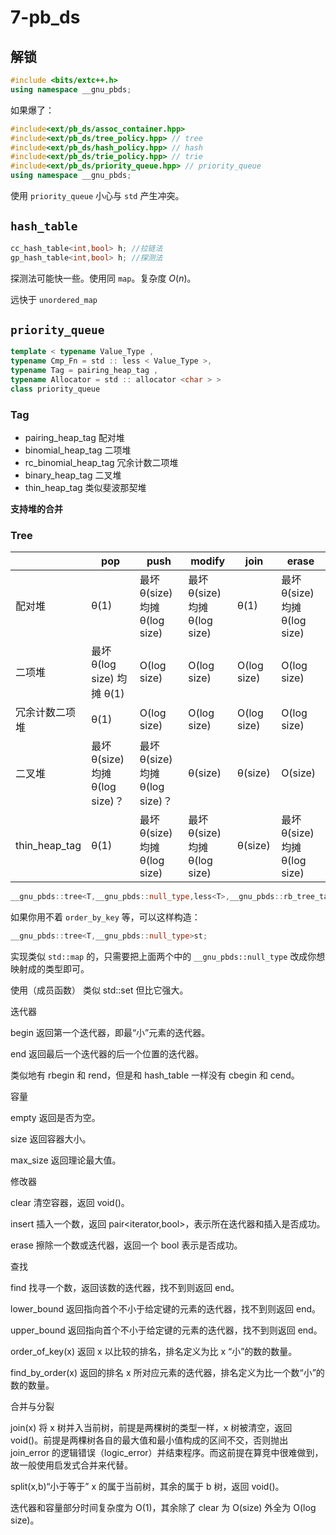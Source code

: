 # 7-pb_ds

## 解锁

```cpp
#include <bits/extc++.h>
using namespace __gnu_pbds;
```

如果爆了：

```cpp
#include<ext/pb_ds/assoc_container.hpp>
#include<ext/pb_ds/tree_policy.hpp> // tree
#include<ext/pb_ds/hash_policy.hpp> // hash
#include<ext/pb_ds/trie_policy.hpp> // trie
#include<ext/pb_ds/priority_queue.hpp> // priority_queue
using namespace __gnu_pbds;
```

使用 `priority_queue` 小心与 `std` 产生冲突。

## `hash_table`

```cpp
cc_hash_table<int,bool> h; //拉链法
gp_hash_table<int,bool> h; //探测法
```

探测法可能快一些。使用同 `map`。复杂度 $O(n)$。

远快于 `unordered_map`

## `priority_queue`

```cpp
template < typename Value_Type ,
typename Cmp_Fn = std :: less < Value_Type >,
typename Tag = pairing_heap_tag ,
typename Allocator = std :: allocator <char > >
class priority_queue
```

### Tag
* pairing_heap_tag 配对堆
* binomial_heap_tag 二项堆
* rc_binomial_heap_tag 冗余计数二项堆
* binary_heap_tag 二叉堆
* thin_heap_tag 类似斐波那契堆


**支持堆的合并**

### Tree

|                | pop                             | push                            | modify                        | join        | erase                         |
| -------------- | ------------------------------- | ------------------------------- | ----------------------------- | ----------- | ----------------------------- |
| 配对堆         | θ(1)                            | 最坏 θ(size) 均摊 θ(log size)   | 最坏 θ(size) 均摊 θ(log size) | θ(1)        | 最坏 θ(size) 均摊 θ(log size) |
| 二项堆         | 最坏 θ(log size) 均摊 θ(1)      | O(log size)                     | O(log size)                   | O(log size) | O(log size)                   |
| 冗余计数二项堆 | θ(1)                            | O(log size)                     | O(log size)                   | O(log size) | O(log size)                   |
| 二叉堆         | 最坏 θ(size) 均摊 θ(log size)？ | 最坏 θ(size) 均摊 θ(log size)？ | θ(size)                       | θ(size)     | O(size)                       |
| thin_heap_tag  | θ(1)                            | 最坏 θ(size) 均摊 θ(log size)   | 最坏 θ(size) 均摊 θ(log size) | θ(size)     | 最坏 θ(size) 均摊 θ(log size) |

```cpp
__gnu_pbds::tree<T,__gnu_pbds::null_type,less<T>,__gnu_pbds::rb_tree_tag,__gnu_pbds::tree_order_statistics_node_update>st;
```

如果你用不着 `order_by_key` 等，可以这样构造：

```cpp
__gnu_pbds::tree<T,__gnu_pbds::null_type>st;
```

实现类似 `std::map` 的，只需要把上面两个中的 `__gnu_pbds::null_type` 改成你想映射成的类型即可。

使用（成员函数）
类似 std::set 但比它强大。

迭代器

begin 返回第一个迭代器，即最“小”元素的迭代器。

end 返回最后一个迭代器的后一个位置的迭代器。

类似地有 rbegin 和 rend，但是和 hash_table 一样没有 cbegin 和 cend。

容量

empty 返回是否为空。

size 返回容器大小。

max_size 返回理论最大值。

修改器

clear 清空容器，返回 void()。

insert 插入一个数，返回 pair<iterator,bool>，表示所在迭代器和插入是否成功。

erase 擦除一个数或迭代器，返回一个 bool 表示是否成功。

查找

find 找寻一个数，返回该数的迭代器，找不到则返回 end。

lower_bound 返回指向首个不小于给定键的元素的迭代器，找不到则返回 end。

upper_bound 返回指向首个不小于给定键的元素的迭代器，找不到则返回 end。

order_of_key(x) 返回 x 以比较的排名，排名定义为比 x “小”的数的数量。

find_by_order(x) 返回的排名 x 所对应元素的迭代器，排名定义为比一个数“小”的数的数量。

合并与分裂

join(x) 将 x 树并入当前树，前提是两棵树的类型一样，x 树被清空，返回 void()。前提是两棵树各自的最大值和最小值构成的区间不交，否则抛出 join_error 的逻辑错误（logic_error）并结束程序。而这前提在算竞中很难做到，故一般使用启发式合并来代替。

split(x,b)“小于等于” x 的属于当前树，其余的属于 b 树，返回 void()。

迭代器和容量部分时间复杂度为 O(1)，其余除了 clear 为 O(size) 外全为 O(log size)。
